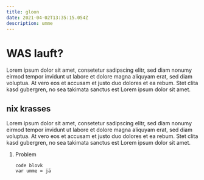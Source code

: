 ```yaml
---
title: gloon
date: 2021-04-02T13:35:15.054Z
description: umme
---
```

# WAS lauft?

 Lorem ipsum dolor sit amet, consetetur sadipscing elitr, sed
                diam nonumy eirmod tempor invidunt ut labore et dolore magna
                aliquyam erat, sed diam voluptua. At vero eos et accusam et
                justo duo dolores et ea rebum. Stet clita kasd gubergren, no sea
                takimata sanctus est Lorem ipsum dolor sit amet.

## nix krasses

 Lorem ipsum dolor sit amet, consetetur sadipscing elitr, sed
                diam nonumy eirmod tempor invidunt ut labore et dolore magna
                aliquyam erat, sed diam voluptua. At vero eos et accusam et
                justo duo dolores et ea rebum. Stet clita kasd gubergren, no sea
                takimata sanctus est Lorem ipsum dolor sit amet.

1. Problem

   ```
   code blovk
   var umme = jä
   ```